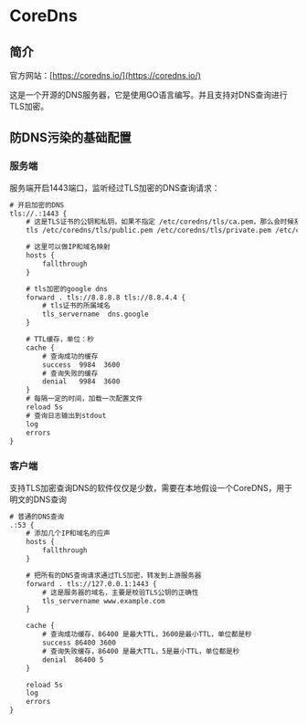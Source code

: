 # CoreDns

## 简介

官方网站：[https://coredns.io/](https://coredns.io/)

这是一个开源的DNS服务器，它是使用GO语言编写。并且支持对DNS查询进行TLS加密。

## 防DNS污染的基础配置

### 服务端

服务端开启1443端口，监听经过TLS加密的DNS查询请求：

```txt
# 开启加密的DNS
tls://.:1443 {
	# 这是TLS证书的公钥和私钥，如果不指定 /etc/coredns/tls/ca.pem，那么会时候系统中的 CA 证书校验服务器证书
    tls /etc/coredns/tls/public.pem /etc/coredns/tls/private.pem /etc/coredns/tls/ca.pem

	# 这里可以做IP和域名映射
    hosts {
        fallthrough
    }

    # tls加密的google dns
    forward . tls://8.8.8.8 tls://8.8.4.4 {
    	# tls证书的所属域名
        tls_servername  dns.google
    }

    # TTL缓存，单位：秒
    cache {
        # 查询成功的缓存
        success  9984  3600
        # 查询失败的缓存
        denial   9984  3600
    }
	# 每隔一定的时间，加载一次配置文件
    reload 5s
    # 查询日志输出到stdout
    log
    errors
}
```

### 客户端

支持TLS加密查询DNS的软件仅仅是少数，需要在本地假设一个CoreDNS，用于明文的DNS查询

```txt
# 普通的DNS查询
.:53 {
    # 添加几个IP和域名的应声
    hosts {
     	fallthrough
    }

	# 把所有的DNS查询请求通过TLS加密，转发到上游服务器
    forward . tls://127.0.0.1:1443 {
    	# 这是服务器的域名，主要是校验TLS公钥的正确性
        tls_servername www.example.com
    }

    cache {
        # 查询成功缓存，86400 是最大TTL，3600是最小TTL，单位都是秒
        success 86400 3600
        # 查询失败缓存，86400 是最大TTL，5是最小TTL，单位都是秒
        denial  86400 5
    }

    reload 5s
    log
    errors
}
```

